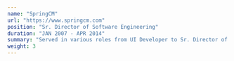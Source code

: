 ```yaml
---
name: "SpringCM"
url: "https://www.springcm.com"
position: "Sr. Director of Software Engineering"
duration: "JAN 2007 - APR 2014"
summary: "Served in various roles from UI Developer to Sr. Director of Software Engineering to build an enterprise class document management and business process automation solution."
weight: 3
---
```

